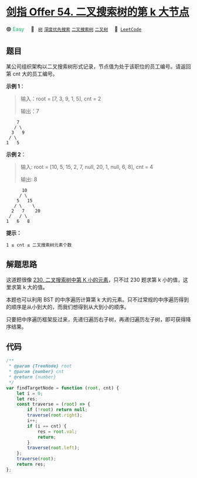 # [剑指 Offer 54. 二叉搜索树的第 k 大节点](https://leetcode.cn/problems/er-cha-sou-suo-shu-de-di-kda-jie-dian-lcof)

🟢 <font color=#15bd66>Easy</font>&emsp; 🔖&ensp; [`树`](/tag/tree.md) [`深度优先搜索`](/tag/depth-first-search.md) [`二叉搜索树`](/tag/binary-search-tree.md) [`二叉树`](/tag/binary-tree.md)&emsp; 🔗&ensp;[`LeetCode`](https://leetcode.cn/problems/er-cha-sou-suo-shu-de-di-kda-jie-dian-lcof)

## 题目

某公司组织架构以二叉搜索树形式记录，节点值为处于该职位的员工编号。请返回第 cnt 大的员工编号。

**示例 1**：

> 输入：root = [7, 3, 9, 1, 5], cnt = 2
>
> 输出：7

        7
       / \
      3   9
     / \
    1   5

**示例 2**：

> 输入: root = [10, 5, 15, 2, 7, null, 20, 1, null, 6, 8], cnt = 4
>
> 输出: 8

          10
         / \
        5   15
       / \    \
      2   7    20
     /   / \
    1   6   8

**提示：**

`1 ≤ cnt ≤ 二叉搜索树元素个数`

## 解题思路

这道题很像 [230. 二叉搜索树中第 K 小的元素](./0230.md)，只不过 230 题求第 k 小的值，这里求第 k 大的值。

本题也可以利用 BST 的中序遍历计算第 k 大的元素。只不过常规的中序遍历得到的顺序是从小到大的，而我们想得到从大到小的顺序。

只要把中序遍历框架反过来，先递归遍历右子树，再递归遍历左子树，即可获得降序结果。

## 代码

```javascript
/**
 * @param {TreeNode} root
 * @param {number} cnt
 * @return {number}
 */
var findTargetNode = function (root, cnt) {
	let i = 0;
	let res;
	const traverse = (root) => {
		if (!root) return null;
		traverse(root.right);
		i++;
		if (i == cnt) {
			res = root.val;
			return;
		}
		traverse(root.left);
	};
	traverse(root);
	return res;
};
```
